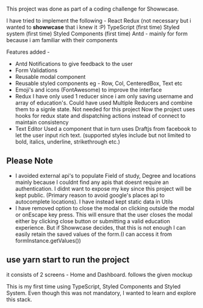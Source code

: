 This project was done as part of a coding challenge for Showwcase.

I have tried to implement the following -
React
Redux (not necessary but i wanted to **showwcase** that i knew it :P)
TypeScript (first time)
Styled system (first time)
Styled Components (first time)
Antd - mainly for form because i am familiar with their components


Features added - 
* Antd Notifications to give feedback to the user
* Form Validations
* Reusable modal component
* Reusable styled components eg - Row, Col, CenteredBox, Text etc
* Emoji's and icons (FontAwesome) to improve the interface
* Redux
   I have only used 1 reducer since i am only saving username and array of education's. Could have used Multiple Reducers and combine them to a signle state. Not needed for this project
   Now the project uses hooks for redux state and dispatching actions instead of connect to maintain consistency
* Text Editor
   Used a component that in turn uses Draftjs from facebook to let the user input rich text. (supported styles include but not limited to bold, italics, underline, strikethrough etc.)


## Please Note
* I avoided external api's to populate Field of study, Degree and locations mainly because I couldnt find any apis that doesnt require an authentication. I didnt want to expose my key since this project will be kept public. (Primary reason to avoid google's places api to autocomplete locations). I have instead kept static data in Utils
* I have removed option to close the modal on clicking outside the modal or onEscape key press. This will ensure that the user closes the modal either by clicking close button or submitting a valid education experience. But if Showwcase decides, that this is not enough I can easily retain the saved values of the form.(I can access it from formInstance.getValues())



## use yarn start to run the project
it consists of 2 screens - Home and Dashboard. follows the given mockup


This is my first time using TypeScript, Styled Components and Styled System. Even though this was not mandatory, I wanted to learn and explore this stack.

